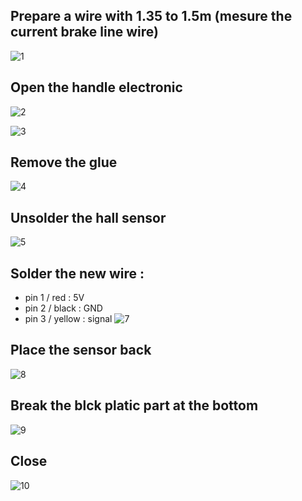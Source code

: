 ## Prepare a wire with 1.35 to  1.5m (mesure the current brake line wire)
![1](/img/xiaomi/20201121_163157.jpg)

## Open the handle electronic
![2](/img/xiaomi/20201121_163206.jpg)

![3](/img/xiaomi/20201121_163221.jpg)

## Remove the glue
![4](/img/xiaomi/20201121_163332.jpg)

## Unsolder the hall sensor
![5](/img/xiaomi/20201121_163409.jpg)

## Solder the new wire :
- pin 1 / red : 5V
- pin 2 / black : GND
- pin 3 / yellow : signal
![7](/img/xiaomi/20201121_163634.jpg)

## Place the sensor back
![8](/img/xiaomi/20201121_163823.jpg)

## Break the blck platic part at the bottom
![9](/img/xiaomi/20201121_164647.jpg)

## Close
![10](/img/xiaomi/20201121_164827.jpg)
